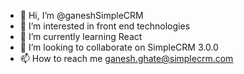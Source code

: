 - 👋 Hi, I’m @ganeshSimpleCRM 
- 👀 I’m interested in front end technologies 
- 🌱 I’m currently learning React
- 💞️ I’m looking to collaborate on SimpleCRM 3.0.0
- 📫 How to reach me ganesh.ghate@simplecrm.com

<!---
ganeshSimpleCRM/ganeshSimpleCRM is a ✨ special ✨ repository because its `README.md` (this file) appears on your GitHub profile.
You can click the Preview link to take a look at your changes.
--->
